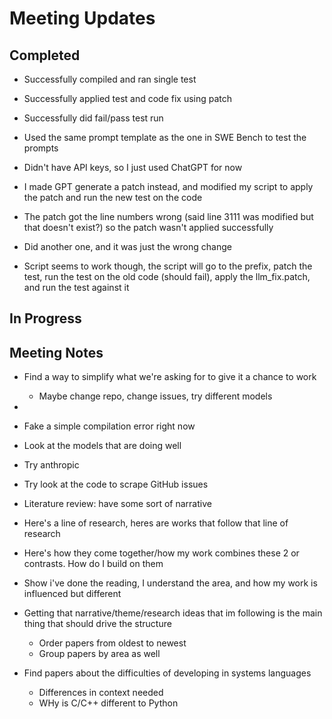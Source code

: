 # Meeting Updates

## Completed
- Successfully compiled and ran single test
- Successfully applied test and code fix using patch
- Successfully did fail/pass test run

- Used the same prompt template as the one in SWE Bench to test the prompts
- Didn't have API keys, so I just used ChatGPT for now
- I made GPT generate a patch instead, and modified my script to apply the patch and run the new test on the code
- The patch got the line numbers wrong (said line 3111 was modified but that doesn't exist?) so the patch wasn't applied successfully
- Did another one, and it was just the wrong change
- Script seems to work though, the script will go to the prefix, patch the test, run the test on the old code (should fail), apply the llm_fix.patch, and run the test against it
## In Progress

## Meeting Notes
- Find a way to simplify what we're asking for to give it a chance to work
    - Maybe change repo, change issues, try different models
- 
- Fake a simple compilation error right now
- Look at the models that are doing well
- Try anthropic 

- Try look at the code to scrape GitHub issues

- Literature review: have some sort of narrative

- Here's a line of research, heres are works that follow that line of research
- Here's how they come together/how my work combines these 2 or contrasts. How do I build on them
- Show i've done the reading, I understand the area, and how my work is influenced but different
- Getting that narrative/theme/research ideas that im following is the main thing that should drive the structure
    - Order papers from oldest to newest
    - Group papers by area as well

- Find papers about the difficulties of developing in systems languages
    - Differences in context needed
    - WHy is C/C++ different to Python